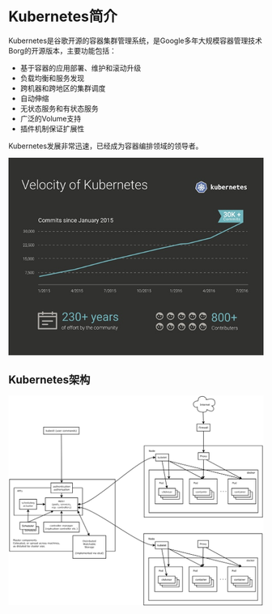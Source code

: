 # Kubernetes简介

Kubernetes是谷歌开源的容器集群管理系统，是Google多年大规模容器管理技术Borg的开源版本，主要功能包括：

- 基于容器的应用部署、维护和滚动升级
- 负载均衡和服务发现
- 跨机器和跨地区的集群调度
- 自动伸缩
- 无状态服务和有状态服务
- 广泛的Volume支持
- 插件机制保证扩展性

Kubernetes发展非常迅速，已经成为容器编排领域的领导者。

![Kubernetes发展速度](../images/kubernetes-velocity.jpg)

## Kubernetes架构

![Kubernetes架构](../images/architecture.png)
